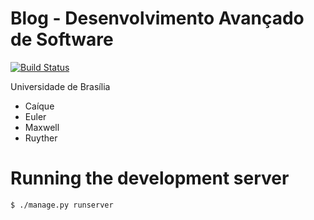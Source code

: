 # Blog - Desenvolvimento Avançado de Software

[![Build Status](https://travis-ci.org/Themakew/BlogDAS.svg?branch=master)](https://travis-ci.org/Themakew/BlogDAS)

Universidade de Brasília
* Caíque
* Euler
* Maxwell
* Ruyther

# Running the development server

```bash
$ ./manage.py runserver
```
